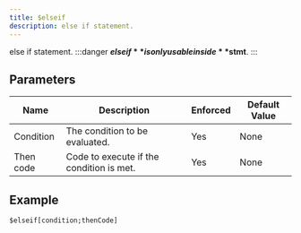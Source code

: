 ```yaml
---
title: $elseif
description: else if statement.
---
```


else if statement.
:::danger
**$elseif** is only usable inside **$stmt**.
:::
## Parameters
|   Name    |               Description                | Enforced | Default Value |
|-----------|------------------------------------------|----------|---------------|
| Condition | The condition to be evaluated.           | Yes      | None          |
| Then code | Code to execute if the condition is met. | Yes      | None          |
## Example
```eats
$elseif[condition;thenCode]
```